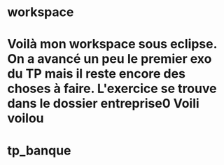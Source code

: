 workspace
=========
Voilà mon workspace sous eclipse.
On a avancé un peu le premier exo du TP mais il reste encore des choses à faire.
L'exercice se trouve dans le dossier entreprise0
Voili voilou
=======
tp_banque
=========